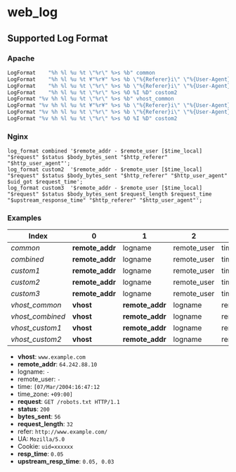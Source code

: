 # web_log

## Supported Log Format

### Apache
```apache
LogFormat    "%h %l %u %t \"%r\" %>s %b" common
LogFormat    "%h %l %u %t ¥"%r¥" %>s %b \"%{Referer}i\" \"%{User-Agent}i\"" combined
LogFormat    "%h %l %u %t \"%r\" %>s %b \"%{Referer}i\" \"%{User-Agent}i\" %{cookie}n %D" custom1
LogFormat    "%h %l %u %t \"%r\" %>s %O %I %D" costom2
LogFormat "%v %h %l %u %t \"%r\" %>s %b" vhost_common
LogFormat "%v %h %l %u %t ¥"%r¥" %>s %b \"%{Referer}i\" \"%{User-Agent}i\"" vhost_combined
LogFormat "%v %h %l %u %t \"%r\" %>s %b \"%{Referer}i\" \"%{User-Agent}i\" %{cookie}n %D" vhost_custom1
LogFormat "%v %h %l %u %t \"%r\" %>s %O %I %D" costom2
```

### Nginx
```nginx
log_format combined '$remote_addr - $remote_user [$time_local] "$request" $status $body_bytes_sent "$http_referer" "$http_user_agent"';
log_format custom2  '$remote_addr - $remote_user [$time_local] "$request" $status $body_bytes_sent "$http_referer" "$http_user_agent" $uid_got $request_time';
log_format custom3  '$remote_addr - $remote_user [$time_local] "$request" $status $body_bytes_sent $request_length $request_time "$upstream_response_time" "$http_referer" "$http_user_agent"';
```

### Examples


|Index           |0              |1              |2          |3          |4        |5          |6          |7             |8                 |9                 |10                    |11           |12           |
|----------------|---------------|---------------|-----------|-----------|---------|-----------|-----------|--------------|------------------|------------------|----------------------|-------------|-------------|
|*common*        |**remote_addr**|logname        |remote_user|time       |time_zone|**request**|**status** |**bytes_sent**|                  |                  |                      |             |             |  
|*combined*      |**remote_addr**|logname        |remote_user|time       |time_zone|**request**|**status** |**bytes_sent**|refer             |UA                |                      |             |             |  
|*custom1*       |**remote_addr**|logname        |remote_user|time       |time_zone|**request**|**status** |**bytes_sent**|refer             |UA                |Cookie                |**resp_time**|             |  
|*custom2*       |**remote_addr**|logname        |remote_user|time       |time_zone|**request**|**status** |**bytes_sent**|**request_length**|**resp_time**     |                      |             |             |  
|*custom3*       |**remote_addr**|logname        |remote_user|time       |time_zone|**request**|**status** |**bytes_sent**|**request_length**|**resp_time**     |**upstream_resp_time**|refer        |UA           |  
|*vhost_common*  |**vhost**      |**remote_addr**|logname    |remote_user|time     |time_zone  |**request**|**status**    |**bytes_sent**    |                  |                      |             |             |
|*vhost_combined*|**vhost**      |**remote_addr**|logname    |remote_user|time     |time_zone  |**request**|**status**    |**bytes_sent**    |refer             |UA                    |             |             |
|*vhost_custom1* |**vhost**      |**remote_addr**|logname    |remote_user|time     |time_zone  |**request**|**status**    |**bytes_sent**    |refer             |UA                    |Cookie       |**resp_time**|
|*vhost_custom2* |**vhost**      |**remote_addr**|logname    |remote_user|time     |time_zone  |**request**|**status**    |**bytes_sent**    |**request_length**|**resp_time**         |             |             |

* **vhost**: `www.example.com`
* **remote_addr**: `64.242.88.10`
* logname: `-`
* remote_user: `-`
* time: `[07/Mar/2004:16:47:12`
* time_zone: `+09:00]`
* **request**: `GET /robots.txt HTTP/1.1`
* **status**: `200`
* **bytes_sent**: `56`
* **request_length**: `32`
* refer: `http://www.example.com/`
* UA: `Mozilla/5.0`
* Cookie: `uid=xxxxxx`
* **resp_time**: `0.05`
* **upstream_resp_time**: `0.05, 0.03`